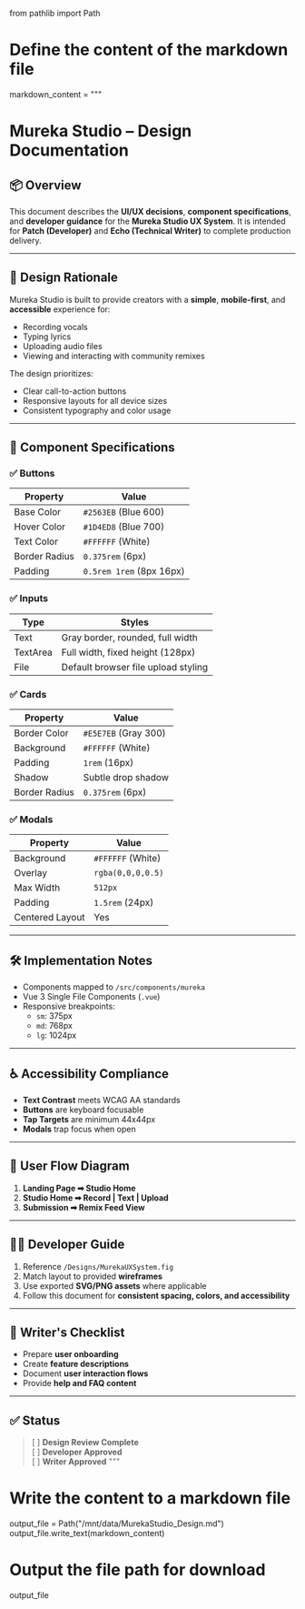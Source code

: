 from pathlib import Path

# Define the content of the markdown file
markdown_content = """
# Mureka Studio – Design Documentation

## 📦 Overview

This document describes the **UI/UX decisions**, **component specifications**, and **developer guidance** for the **Mureka Studio UX System**. It is intended for **Patch (Developer)** and **Echo (Technical Writer)** to complete production delivery.

---

## 🎨 Design Rationale

Mureka Studio is built to provide creators with a **simple**, **mobile-first**, and **accessible** experience for:
- Recording vocals
- Typing lyrics
- Uploading audio files
- Viewing and interacting with community remixes

The design prioritizes:
- Clear call-to-action buttons
- Responsive layouts for all device sizes
- Consistent typography and color usage

---

## 🧩 Component Specifications

### ✅ Buttons
| Property       | Value                  |
|----------------|------------------------|
| Base Color     | `#2563EB` (Blue 600)    |
| Hover Color    | `#1D4ED8` (Blue 700)    |
| Text Color     | `#FFFFFF` (White)       |
| Border Radius  | `0.375rem` (6px)        |
| Padding        | `0.5rem 1rem` (8px 16px) |

### ✅ Inputs
| Type     | Styles                              |
|---------|-------------------------------------|
| Text    | Gray border, rounded, full width     |
| TextArea| Full width, fixed height (128px)     |
| File    | Default browser file upload styling  |

### ✅ Cards
| Property       | Value                     |
|----------------|---------------------------|
| Border Color   | `#E5E7EB` (Gray 300)       |
| Background    | `#FFFFFF` (White)          |
| Padding        | `1rem` (16px)              |
| Shadow         | Subtle drop shadow         |
| Border Radius  | `0.375rem` (6px)           |

### ✅ Modals
| Property       | Value                     |
|----------------|---------------------------|
| Background     | `#FFFFFF` (White)          |
| Overlay        | `rgba(0,0,0,0.5)`          |
| Max Width      | `512px`                    |
| Padding        | `1.5rem` (24px)            |
| Centered Layout| Yes                        |

---

## 🛠️ Implementation Notes

- Components mapped to `/src/components/mureka`
- Vue 3 Single File Components (`.vue`)
- Responsive breakpoints:
  - `sm`: 375px
  - `md`: 768px
  - `lg`: 1024px

---

## ♿ Accessibility Compliance

- **Text Contrast** meets WCAG AA standards
- **Buttons** are keyboard focusable
- **Tap Targets** are minimum 44x44px
- **Modals** trap focus when open

---

## 📲 User Flow Diagram

1. **Landing Page ➡ Studio Home**
2. **Studio Home ➡ Record | Text | Upload**
3. **Submission ➡ Remix Feed View**

---

## 🧑‍💻 Developer Guide

1. Reference `/Designs/MurekaUXSystem.fig`
2. Match layout to provided **wireframes**
3. Use exported **SVG/PNG assets** where applicable
4. Follow this document for **consistent spacing, colors, and accessibility**

---

## 📝 Writer's Checklist

- Prepare **user onboarding**
- Create **feature descriptions**
- Document **user interaction flows**
- Provide **help and FAQ content**

---

## ✅ Status

> [ ] **Design Review Complete**  
> [ ] **Developer Approved**  
> [ ] **Writer Approved**
"""

# Write the content to a markdown file
output_file = Path("/mnt/data/MurekaStudio_Design.md")
output_file.write_text(markdown_content)

# Output the file path for download
output_file
